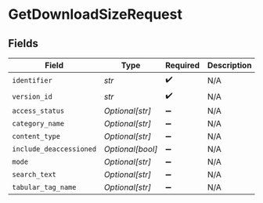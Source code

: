 # GetDownloadSizeRequest


## Fields

| Field                   | Type                    | Required                | Description             |
| ----------------------- | ----------------------- | ----------------------- | ----------------------- |
| `identifier`            | *str*                   | :heavy_check_mark:      | N/A                     |
| `version_id`            | *str*                   | :heavy_check_mark:      | N/A                     |
| `access_status`         | *Optional[str]*         | :heavy_minus_sign:      | N/A                     |
| `category_name`         | *Optional[str]*         | :heavy_minus_sign:      | N/A                     |
| `content_type`          | *Optional[str]*         | :heavy_minus_sign:      | N/A                     |
| `include_deaccessioned` | *Optional[bool]*        | :heavy_minus_sign:      | N/A                     |
| `mode`                  | *Optional[str]*         | :heavy_minus_sign:      | N/A                     |
| `search_text`           | *Optional[str]*         | :heavy_minus_sign:      | N/A                     |
| `tabular_tag_name`      | *Optional[str]*         | :heavy_minus_sign:      | N/A                     |